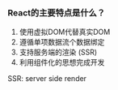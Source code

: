 ### React的主要特点是什么？

1. 使用虚拟DOM代替真实DOM
2. 遵循单项数据流个数据绑定
3. 支持服务端的渲染 (SSR)
4. 利用组件化的思想完成开发


SSR: server side render


